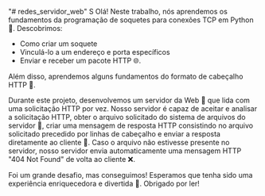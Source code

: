 "# redes_servidor_web"
S
Olá! Neste trabalho, nós aprendemos os fundamentos da programação de soquetes para conexões TCP em Python 🐍. Descobrimos:

- Como criar um soquete
- Vinculá-lo a um endereço e porta específicos
- Enviar e receber um pacote HTTP 🌐.

Além disso, aprendemos alguns fundamentos do formato de cabeçalho HTTP 📑.

Durante este projeto, desenvolvemos um servidor da Web 🔧 que lida com uma solicitação HTTP por vez. Nosso servidor é capaz de aceitar e analisar a solicitação HTTP, obter o arquivo solicitado do sistema de arquivos do servidor 📁, criar uma mensagem de resposta HTTP consistindo no arquivo solicitado precedido por linhas de cabeçalho e enviar a resposta diretamente ao cliente 👤. Caso o arquivo não estivesse presente no servidor, nosso servidor envia automaticamente uma mensagem HTTP "404 Not Found" de volta ao cliente ❌.

Foi um grande desafio, mas conseguimos! Esperamos que tenha sido uma experiência enriquecedora e divertida 🚀. Obrigado por ler!
